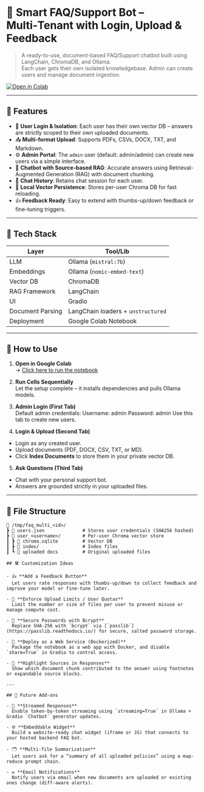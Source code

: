 # 🧩 Smart FAQ/Support Bot – Multi‑Tenant with Login, Upload & Feedback

> A ready-to-use, document-based FAQ/Support chatbot built using LangChain, ChromaDB, and Ollama.  
> Each user gets their own isolated knowledgebase. Admin can create users and manage document ingestion.

[![Open in Colab](https://colab.research.google.com/assets/colab-badge.svg)](https://colab.research.google.com/drive/1WE_2LGOx4zqLBFYmhn5-sfldMgXp46XU?usp=sharing)

---

## 🌟 Features

- 🔐 **User Login & Isolation**: Each user has their own vector DB – answers are strictly scoped to their own uploaded documents.
- 📤 **Multi-format Upload**: Supports PDFs, CSVs, DOCX, TXT, and Markdown.
- ⚙️ **Admin Portal**: The `admin` user (default: admin/admin) can create new users via a simple interface.
- 🤖 **Chatbot with Source-based RAG**: Accurate answers using Retrieval-Augmented Generation (RAG) with document chunking.
- 💬 **Chat History**: Retains chat session for each user.
- 📁 **Local Vector Persistence**: Stores per-user Chroma DB for fast reloading.
- 👍 **Feedback Ready**: Easy to extend with thumbs-up/down feedback or fine-tuning triggers.

---

## 🔧 Tech Stack

| Layer          | Tool/Lib                         |
|----------------|----------------------------------|
| LLM            | Ollama (`mistral:7b`)            |
| Embeddings     | Ollama (`nomic-embed-text`)      |
| Vector DB      | ChromaDB                         |
| RAG Framework  | LangChain                        |
| UI             | Gradio                           |
| Document Parsing | LangChain loaders + `unstructured` |
| Deployment     | Google Colab Notebook            |

---

## 🚀 How to Use

1. **Open in Google Colab**  
   → [Click here to run the notebook](https://colab.research.google.com/drive/1WE_2LGOx4zqLBFYmhn5-sfldMgXp46XU?usp=sharing)

2. **Run Cells Sequentially**  
   Let the setup complete – it installs dependencies and pulls Ollama models.

3. **Admin Login (First Tab)**  
   Default admin credentials:
   Username: admin
   Password: admin
Use this tab to create new users.

4. **Login & Upload (Second Tab)**  
- Login as any created user.
- Upload documents (PDF, DOCX, CSV, TXT, or MD).
- Click **Index Documents** to store them in your private vector DB.

5. **Ask Questions (Third Tab)**  
- Chat with your personal support bot.
- Answers are grounded strictly in your uploaded files.

---

## 📂 File Structure

```text
📁 /tmp/faq_multi_<id>/
┣ 📄 users.json              # Stores user credentials (SHA256 hashed)
┣ 📁 user_<username>/        # Per-user Chroma vector store
┃ ┣ 📄 chroma.sqlite         # Vector DB
┃ ┣ 📁 index/                # Index files
┃ ┗ 📄 uploaded docs         # Original uploaded files

## 🛠️ Customization Ideas

- 👍 **Add a Feedback Button**  
  Let users rate responses with thumbs-up/down to collect feedback and improve your model or fine-tune later.

- 📁 **Enforce Upload Limits / User Quotas**  
  Limit the number or size of files per user to prevent misuse or manage compute cost.

- 🔐 **Secure Passwords with Bcrypt**  
  Replace SHA‑256 with `bcrypt` via [`passlib`](https://passlib.readthedocs.io/) for secure, salted password storage.

- 🚀 **Deploy as a Web Service (Dockerized)**  
  Package the notebook as a web app with Docker, and disable `share=True` in Gradio to control access.

- 📝 **Highlight Sources in Responses**  
  Show which document chunk contributed to the answer using footnotes or expandable source blocks.

---

## 🧠 Future Add-ons

- 🔁 **Streamed Responses**  
  Enable token-by-token streaming using `streaming=True` in Ollama + Gradio `Chatbot` generator updates.

- 🌐 **Embeddable Widget**  
  Build a website-ready chat widget (iframe or JS) that connects to your hosted backend FAQ bot.

- 🗂 **Multi-file Summarization**  
  Let users ask for a “summary of all uploaded policies” using a map-reduce prompt chain.

- ✉️ **Email Notifications**  
  Notify users via email when new documents are uploaded or existing ones change (diff-aware alerts).
